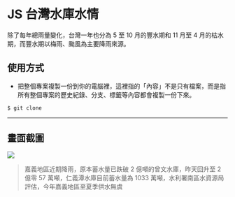 # JS 台灣水庫水情

除了每年總雨量變化，台灣一年也分為 5 至 10 月的豐水期和 11 月至 4 月的枯水期，而豐水期以梅雨、颱風為主要降雨來源。

## 使用方式
- 把整個專案複製一份到你的電腦裡，這裡指的「內容」不是只有檔案，而是指所有整個專案的歷史紀錄、分支、標籤等內容都會複製一份下來。
```sh
$ git clone
```

----

## 畫面截圖
![](https://i.imgur.com/Iqh1PvI.png)
> 嘉義地區近期降雨，原本蓄水量已跌破 2 億噸的曾文水庫，昨天回升至 2 億零 57 萬噸，仁義潭水庫目前蓄水量為 1033 萬噸，水利署南區水資源局評估，今年嘉義地區至夏季供水無虞